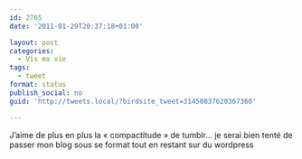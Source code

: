 ```yaml
---
id: 2765
date: '2011-01-29T20:37:18+01:00'

layout: post
categories:
  - Vis ma vie
tags:
  - tweet
format: status
publish_social: no
guid: 'http://tweets.local/?birdsite_tweet=31450837620367360'

---
```


J’aime de plus en plus la « compactitude » de tumblr… je serai bien tenté de passer mon blog sous se format tout en restant sur du wordpress